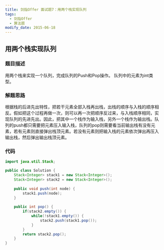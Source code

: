```yaml
---
title: 剑指Offer 面试题7：用两个栈实现队列
tags: 
  - 剑指Offer
  - 算法题
modify_date: 2015-06-18
---
```


## 用两个栈实现队列

### 题目描述

用两个栈来实现一个队列，完成队列的Push和Pop操作。 队列中的元素为int类型。

<!--more-->

### 解题思路

根据栈的后进先出特性，把若干元素全部入栈再出栈，出栈的顺序与入栈的顺序相反。假如把这个过程再做一次，则可以再一次把顺序反过来，与入栈顺序相同，实现队列的先进先出。因此，把其中一个栈作为输入栈，另外一个栈作为输出栈。队列的push都只需要把元素压入输入栈，队列的pop则需要看当前输出栈有没有元素，若有元素则直接弹出栈顶元素。若没有元素则把输入栈的元素依次弹出再压入输出栈，然后弹出输出栈顶元素。

### 代码

```java
import java.util.Stack;

public class Solution {
    Stack<Integer> stack1 = new Stack<Integer>();
    Stack<Integer> stack2 = new Stack<Integer>();
    
    public void push(int node) {
        stack1.push(node);
    }
    
    public int pop() {
        if(stack2.empty()) {
            while(!stack1.empty()) {
                stack2.push(stack1.pop());
            }
        }
        return stack2.pop();
    }
}
```

